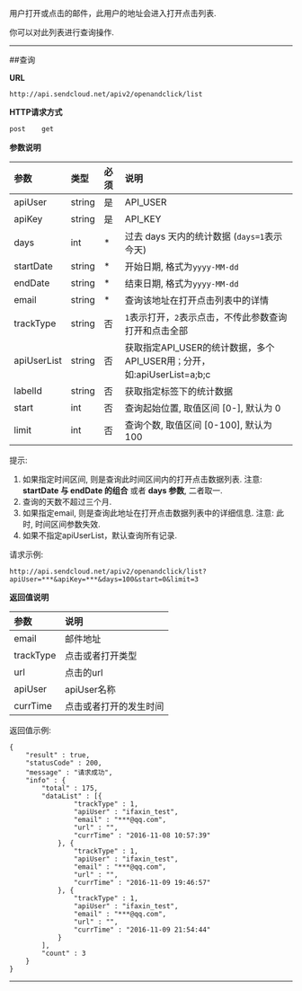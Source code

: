
用户打开或点击的邮件，此用户的地址会进入打开点击列表.

你可以对此列表进行查询操作.
     
- - -

##查询
     
**URL**
```  
http://api.sendcloud.net/apiv2/openandclick/list
```
   
**HTTP请求方式**   
```bash
post    get
```
    
**参数说明**    
    
|参数|类型|必须|说明|
|:---|:---|:---|:---|  
|apiUser|string|是|API_USER|
|apiKey|string|是|API_KEY|
|days|int|*|过去 days 天内的统计数据 (`days=1`表示今天)| 
|startDate|string|*|开始日期, 格式为`yyyy-MM-dd`|
|endDate|string|*|结束日期, 格式为`yyyy-MM-dd`|
|email|string|*|查询该地址在打开点击列表中的详情|
|trackType|string|否|`1`表示打开，`2`表示点击，不传此参数查询打开和点击全部|
|apiUserList|string|否|获取指定API_USER的统计数据，多个API_USER用`；`分开，如:apiUserList=a;b;c|
|labelId|string|否|获取指定标签下的统计数据|
|start|int|否|查询起始位置, 取值区间 [0-], 默认为 0|
|limit|int|否|查询个数, 取值区间 [0-100], 默认为 100|

提示:

1. 如果指定时间区间, 则是查询此时间区间内的打开点击数据列表. 注意: **startDate 与 endDate 的组合** 或者 **days 参数**, 二者取一. 
2. 查询的天数不超过三个月.
3. 如果指定email, 则是查询此地址在打开点击数据列表中的详细信息. 注意: 此时, 时间区间参数失效.
4. 如果不指定apiUserList，默认查询所有记录.
    
请求示例:
```
http://api.sendcloud.net/apiv2/openandclick/list?apiUser=***&apiKey=***&days=100&start=0&limit=3 
```
    
**返回值说明**    
    
|参数|说明|
|:---|:---|
|email|邮件地址|
|trackType|点击或者打开类型|
|url|点击的url|
|apiUser|apiUser名称|
|currTime|点击或者打开的发生时间|
    
返回值示例:
```
{
	"result" : true,
	"statusCode" : 200,
	"message" : "请求成功",
	"info" : {
		"total" : 175,
		"dataList" : [{
				"trackType" : 1,
				"apiUser" : "ifaxin_test",
				"email" : "***@qq.com",
				"url" : "",
				"currTime" : "2016-11-08 10:57:39"
			}, {
				"trackType" : 1,
				"apiUser" : "ifaxin_test",
				"email" : "***@qq.com",
				"url" : "",
				"currTime" : "2016-11-09 19:46:57"
			}, {
				"trackType" : 1,
				"apiUser" : "ifaxin_test",
				"email" : "***@qq.com",
				"url" : "",
				"currTime" : "2016-11-09 21:54:44"
			}
		],
		"count" : 3
	}
}
```

- - -
